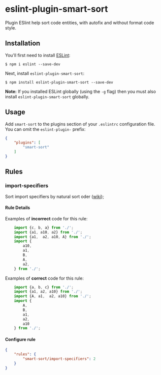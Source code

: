 # eslint-plugin-smart-sort

Plugin ESlint help sort code entities, with autofix and without format code style.

## Installation

You'll first need to install [ESLint](http://eslint.org):

```
$ npm i eslint --save-dev
```

Next, install `eslint-plugin-smart-sort`:

```
$ npm install eslint-plugin-smart-sort --save-dev
```

**Note:** If you installed ESLint globally (using the `-g` flag) then you must also install `eslint-plugin-smart-sort` globally.

## Usage

Add `smart-sort` to the plugins section of your `.eslintrc` configuration file. You can omit the `eslint-plugin-` prefix:

```json
{
    "plugins": [
        "smart-sort"
    ]
}
```

## Rules
### import-specifiers

Sort import specifiers by natural sort oder ([wiki](https://en.wikipedia.org/wiki/Natural_sort_order));

#### Rule Details
Examples of **incorrect** code for this rule:

```js
    import {c, b, a} from './';
    import {a1, a10, a2} from './';
    import {a1,  a2, a10, A} from './';
    import {
        a10,
        a1,
        B,
        A,
        a2,
    } from './';
```

Examples of **correct** code for this rule:

```js
    import {a, b, c} from './';
    import {a1, a2, a10} from './';
    import {A, a1,  a2, a10} from './';
    import {
        A,
        B,
        a1,
        a2,
        a10
    } from './';

```

#### Configure rule

```json
{
    "rules": {
        "smart-sort/import-specifiers": 2
    }
}
```
